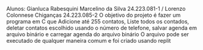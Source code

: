 Alunos: Gianluca Rabesquini Marcelino da Silva 24.223.081-1 / Lorenzo Colonnese Chiganças 24.223.085-2
O objetivo do projeto é fazer um programa em C que Adicione até 255 contatos, Liste todos os contados, deletar contatos escolhido usando o número de telefone, salvar agenda em arquivo binário e carregar agenda do arquivo binário
O arquivo pode ser executado de qualquer maneira comum e foi criado usando replit
